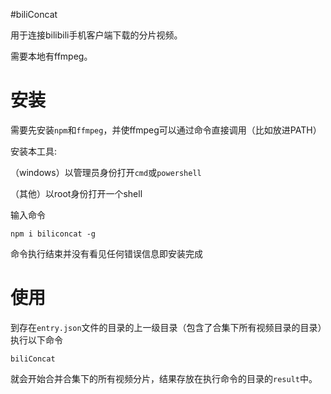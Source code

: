 #biliConcat

用于连接bilibili手机客户端下载的分片视频。

需要本地有ffmpeg。

# 安装

需要先安装`npm`和`ffmpeg`，并使ffmpeg可以通过命令直接调用（比如放进PATH）

安装本工具:

（windows）以管理员身份打开`cmd`或`powershell`

（其他）以root身份打开一个shell

输入命令
```shell
npm i biliconcat -g
```
命令执行结束并没有看见任何错误信息即安装完成

# 使用

到存在`entry.json`文件的目录的上一级目录（包含了合集下所有视频目录的目录）执行以下命令

```shell
biliConcat
```

就会开始合并合集下的所有视频分片，结果存放在执行命令的目录的`result`中。